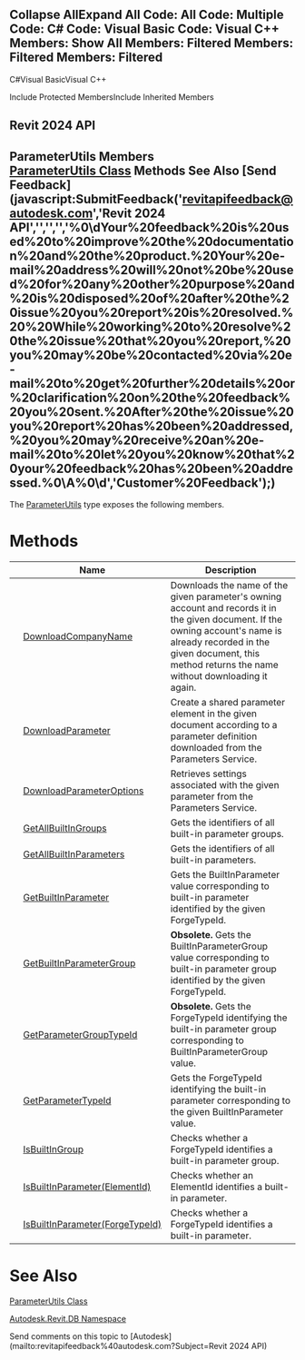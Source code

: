 ﻿

Collapse AllExpand All Code: All Code: Multiple Code: C# Code: Visual Basic Code: Visual C++  Members: Show All Members: Filtered Members: Filtered Members: Filtered   
---  
  
C#Visual BasicVisual C++

Include Protected MembersInclude Inherited Members

Revit 2024 API  
---  
ParameterUtils Members  
[ParameterUtils Class](df5da06e-35c6-e32e-53c0-9fd68d3ab142.md) Methods See Also [Send Feedback](javascript:SubmitFeedback\('revitapifeedback@autodesk.com','Revit 2024 API','','','','%0\\dYour%20feedback%20is%20used%20to%20improve%20the%20documentation%20and%20the%20product.%20Your%20e-mail%20address%20will%20not%20be%20used%20for%20any%20other%20purpose%20and%20is%20disposed%20of%20after%20the%20issue%20you%20report%20is%20resolved.%20%20While%20working%20to%20resolve%20the%20issue%20that%20you%20report,%20you%20may%20be%20contacted%20via%20e-mail%20to%20get%20further%20details%20or%20clarification%20on%20the%20feedback%20you%20sent.%20After%20the%20issue%20you%20report%20has%20been%20addressed,%20you%20may%20receive%20an%20e-mail%20to%20let%20you%20know%20that%20your%20feedback%20has%20been%20addressed.%0\\A%0\\d','Customer%20Feedback'\);)  
---  
  
The [ParameterUtils](df5da06e-35c6-e32e-53c0-9fd68d3ab142.md) type exposes the following members.

# Methods

|  | Name | Description |
| --- | --- | --- |
|  | [DownloadCompanyName](a7c212e1-43a1-8bc4-f9be-0dcbf56b27c5.md) | Downloads the name of the given parameter's owning account and records it in the given document. If the owning account's name is already recorded in the given document, this method returns the name without downloading it again. |
|  | [DownloadParameter](6449c1fe-90af-e6d4-e852-91f6eeae5c97.md) | Create a shared parameter element in the given document according to a parameter definition downloaded from the Parameters Service. |
|  | [DownloadParameterOptions](fd6683df-c93e-eabe-3f6c-dffe61b5cef9.md) | Retrieves settings associated with the given parameter from the Parameters Service. |
|  | [GetAllBuiltInGroups](884d14d3-02e5-5631-adb3-79c612d04b5a.md) | Gets the identifiers of all built-in parameter groups. |
|  | [GetAllBuiltInParameters](bbcac12c-c02a-3747-55d0-95bc3f6d2bb2.md) | Gets the identifiers of all built-in parameters. |
|  | [GetBuiltInParameter](9b2b9b94-5220-0e9f-d259-c05faaf86625.md) | Gets the BuiltInParameter value corresponding to built-in parameter identified by the given ForgeTypeId. |
|  | [GetBuiltInParameterGroup](3703f1ea-a444-518c-7112-e9a1303dac12.md) | **Obsolete.** Gets the BuiltInParameterGroup value corresponding to built-in parameter group identified by the given ForgeTypeId. |
|  | [GetParameterGroupTypeId](51728d1e-61d4-ecd3-5219-0dd007ec855c.md) | **Obsolete.** Gets the ForgeTypeId identifying the built-in parameter group corresponding to BuiltInParameterGroup value. |
|  | [GetParameterTypeId](7756d26f-c271-8259-b668-5e8eb888b29e.md) | Gets the ForgeTypeId identifying the built-in parameter corresponding to the given BuiltInParameter value. |
|  | [IsBuiltInGroup](50a42579-6e5e-7f9d-30ff-fdf41036c8e7.md) | Checks whether a ForgeTypeId identifies a built-in parameter group. |
|  | [IsBuiltInParameter(ElementId)](7df6bd75-52ac-3657-aef1-6d594809c6f9.md) | Checks whether an ElementId identifies a built-in parameter. |
|  | [IsBuiltInParameter(ForgeTypeId)](dd94c332-1755-910b-d3db-65ad9d396ce1.md) | Checks whether a ForgeTypeId identifies a built-in parameter. |
  
# See Also

[ParameterUtils Class](df5da06e-35c6-e32e-53c0-9fd68d3ab142.md)

[Autodesk.Revit.DB Namespace](87546ba7-461b-c646-cbb1-2cb8f5bff8b2.md)

Send comments on this topic to [Autodesk](mailto:revitapifeedback%40autodesk.com?Subject=Revit 2024 API)